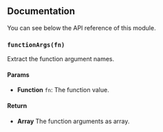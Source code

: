 ## Documentation

You can see below the API reference of this module.

### `functionArgs(fn)`
Extract the function argument names.

#### Params

- **Function** `fn`: The function value.

#### Return
- **Array** The function arguments as array.

